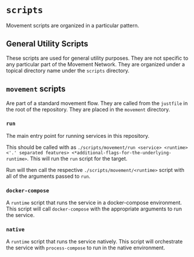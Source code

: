 # `scripts`
Movement scripts are organized in a particular pattern. 

## General Utility Scripts
These scripts are used for general utility purposes. They are not specific to any particular part of the Movement Network. They are organized under a topical directory name under the `scripts` directory.

## `movement` scripts
Are part of a standard movement flow. They are called from the `justfile` in the root of the repository. They are placed in the `movement` directory.

### `run`
The main entry point for running services in this repository.

This should be called with as `./scripts/movement/run <service> <runtime> <'.' separated features> <*additional-flags-for-the-underlying-runtime>`. This will run the `run` script for the target. 

Run will then call the respective `./scripts/movement/<runtime>` script with all of the arguments passed to `run`.

### `docker-compose`
A `runtime` script that runs the service in a docker-compose environment. This script will call `docker-compose` with the appropriate arguments to run the service.

### `native` 
A `runtime` script that runs the service natively. This script will orchestrate the service with `process-compose` to run in the native environment.
